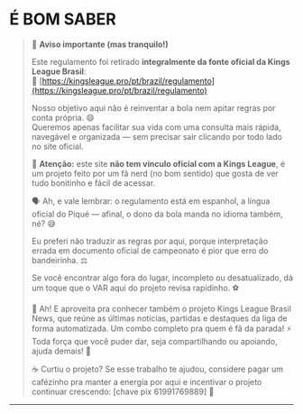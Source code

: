 # É BOM SABER

> 🎯 **Aviso importante (mas tranquilo!)**
>
> Este regulamento foi retirado **integralmente da fonte oficial da Kings League Brasil**:  
> 🔗 [https://kingsleague.pro/pt/brazil/regulamento](https://kingsleague.pro/pt/brazil/regulamento)
>
> Nosso objetivo aqui não é reinventar a bola nem apitar regras por conta própria. 😄  
> Queremos apenas facilitar sua vida com uma consulta mais rápida, navegável e organizada — sem precisar sair clicando por todo lado no site oficial.
>
> 🧠 **Atenção:** este site **não tem vínculo oficial com a Kings League**, é um projeto feito por um fã nerd (no bom sentido) que gosta de ver tudo bonitinho e fácil de acessar.
>
> 🗣️ Ah, e vale lembrar: o regulamento está em espanhol, a língua oficial do Piqué — afinal, o dono da bola manda no idioma também, né? 😅
>
> Eu preferi não traduzir as regras por aqui, porque interpretação errada em documento oficial de campeonato é pior que erro do bandeirinha. ⚖️
>
> Se você encontrar algo fora do lugar, incompleto ou desatualizado, dá um toque que o VAR aqui do projeto revisa rapidinho. ⚽
>
> 💬 Ah! E aproveita pra conhecer também o projeto Kings League Brasil News, que reúne as últimas notícias, partidas e destaques da liga de forma automatizada. Um combo completo pra  quem é fã da parada! ⚡
> Toda força que você puder dar, seja compartilhando ou apoiando, ajuda demais! 🙌
> 
> ☕ Curtiu o projeto? Se esse trabalho te ajudou, considere pagar um cafézinho pra manter a energia por aqui e incentivar o projeto continuar crescendo: [chave pix 61991769889] 💙

---